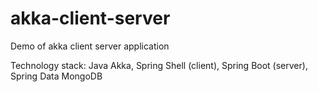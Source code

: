 # akka-client-server
Demo of akka client server application

Technology stack: Java Akka, Spring Shell (client), Spring Boot (server), Spring Data MongoDB
